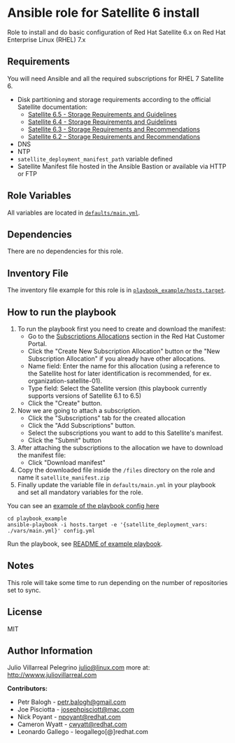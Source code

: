 Ansible role for Satellite 6 install
===========================

Role to install and do basic configuration of Red Hat Satellite 6.x on Red Hat Enterprise Linux (RHEL) 7.x


Requirements
------------

You will need Ansible and all the required subscriptions for RHEL 7 Satellite 6.

* Disk partitioning and storage requirements according to the official Satellite documentation:
  * [Satellite 6.5 - Storage Requirements and Guidelines](https://access.redhat.com/documentation/en-us/red_hat_satellite/6.5/html/installing_satellite_server_from_a_connected_network/preparing_your_environment_for_installation#hardware_storage_prerequisites)
  * [Satellite 6.4 - Storage Requirements and Guidelines](https://access.redhat.com/documentation/en-us/red_hat_satellite/6.4/html/installing_satellite_server_from_a_connected_network/preparing_your_environment_for_installation#hardware_storage_prerequisites)
  * [Satellite 6.3 - Storage Requirements and Recommendations](https://access.redhat.com/documentation/en-us/red_hat_satellite/6.3/html/installation_guide/preparing_your_environment_for_installation#hardware_storage_prerequisites)
  * [Satellite 6.2 - Storage Requirements and Recommendations](https://access.redhat.com/documentation/en-us/red_hat_satellite/6.2/html/installation_guide/preparing_your_environment_for_installation#hardware_storage_prerequisites)
* DNS
* NTP
* `satellite_deployment_manifest_path` variable defined 
* Satellite Manifest file hosted in the Ansible Bastion or available via HTTP or FTP

Role Variables
--------------

All variables are located in [``defaults/main.yml``](defaults/main.yml).


Dependencies
------------

There are no dependencies for this role.

Inventory File
----------

The inventory file example for this role is in [``playbook_example/hosts.target``](playbook_example/hosts.target).

How to run the playbook
------------------------

1. To run the playbook first you need to create and download the manifest:
   * Go to the [Subscriptions Allocations](https://access.redhat.com/management/subscription_allocations) section in the Red Hat Customer Portal.
   * Click the "Create New Subscription Allocation" button or the "New Subscription Allocation" if you already have other allocations.
   * Name field: Enter the name for this allocation (using a reference to the Satellite host for later identification is recommended, for ex. organization-satellite-01).
   * Type field: Select the Satellite version (this playbook currently supports versions of Satellite 6.1 to 6.5)
   * Click the "Create" button.
2. Now we are going to attach a subscription.
   * Click the "Subscriptions" tab for the created allocation
   * Click the "Add Subscriptions" button.
   * Select the subscriptions you want to add to this Satellite's manifest.
   * Click the "Submit" button   
3. After attaching the subscriptions to the allocation we have to download the manifest file:
   * Click "Download manifest"
4. Copy the downloaded file inside the `/files` directory on the role and name it `satellite_manifest.zip`
5. Finally update the variable file in `defaults/main.yml` in your playbook and set all mandatory variables for the role.

You can see an [example of the playbook config here](./playbook_example/config.yml)

```
cd playbook_example
ansible-playbook -i hosts.target -e '{satellite_deployment_vars: ./vars/main.yml}' config.yml
```

Run the playbook, see [README of example playbook](./playbook_example/README.md).

Notes
-----------

This role will take some time to run depending on the number of repositories set to sync.


License
-------

MIT

Author Information
------------------

Julio Villarreal Pelegrino <julio@linux.com> more at: http://wwww.juliovillarreal.com

**Contributors:**

* Petr Balogh - <petr.balogh@gmail.com>
* Joe Pisciotta - <josephpisciott@mac.com>
* Nick Poyant - <npoyant@redhat.com>
* Cameron Wyatt - <cwyatt@redhat.com>
* Leonardo Gallego - leogallego[@]redhat.com
